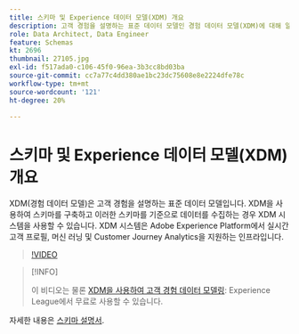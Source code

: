 ```yaml
---
title: 스키마 및 Experience 데이터 모델(XDM) 개요
description: 고객 경험을 설명하는 표준 데이터 모델인 경험 데이터 모델(XDM)에 대해 알아봅니다.
role: Data Architect, Data Engineer
feature: Schemas
kt: 2696
thumbnail: 27105.jpg
exl-id: f517ada0-c106-45f0-96ea-3b3cc8bd03ba
source-git-commit: cc7a77c4dd380ae1bc23dc75608e8e2224dfe78c
workflow-type: tm+mt
source-wordcount: '121'
ht-degree: 20%

---
```


# 스키마 및 Experience 데이터 모델(XDM) 개요

XDM(경험 데이터 모델)은 고객 경험을 설명하는 표준 데이터 모델입니다. XDM을 사용하여 스키마를 구축하고 이러한 스키마를 기준으로 데이터를 수집하는 경우 XDM 시스템을 사용할 수 있습니다. XDM 시스템은 Adobe Experience Platform에서 실시간 고객 프로필, 머신 러닝 및 Customer Journey Analytics을 지원하는 인프라입니다.

>[!VIDEO](https://video.tv.adobe.com/v/27105?quality=12&learn=on)

>[!INFO]
>
> 이 비디오는 물론 [XDM을 사용하여 고객 경험 데이터 모델링](https://experienceleague.adobe.com/?recommended=ExperiencePlatform-D-1-2021.1.xdm): Experience League에서 무료로 사용할 수 있습니다.

자세한 내용은 [스키마 설명서](https://experienceleague.adobe.com/docs/experience-platform/xdm/home.html?lang=ko-KR).
